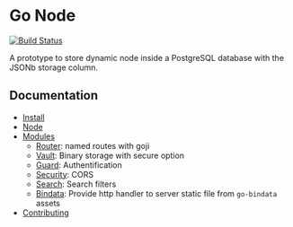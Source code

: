 Go Node
=======

[![Build Status](https://travis-ci.org/rande/gonode.svg?branch=master)](https://travis-ci.org/rande/gonode)

A prototype to store dynamic node inside a PostgreSQL database with the JSONb storage column.

Documentation
-------------
 
 * [Install](docs/install.md)
 * [Node](docs/node.md)
 * [Modules](docs/modules)
    * [Router](docs/modules/router.md): named routes with goji
    * [Vault](docs/modules/vault.md): Binary storage with secure option
    * [Guard](docs/modules/guard.md): Authentification
    * [Security](docs/modules/security.md): CORS
    * [Search](docs/modules/search.md): Search filters
    * [Bindata](docs/modules/bindata.md): Provide http handler to server static file from ``go-bindata`` assets
 * [Contributing](docs/contributing.md)